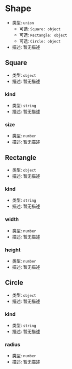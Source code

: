 
# Shape
* 类型: `union`
  * 可选: `Square: object`
  * 可选: `Rectangle: object`
  * 可选: `Circle: object`
* 描述: 暂无描述 

## Square
* 类型: `object`
* 描述: 暂无描述 

### kind
* 类型: `string`
* 描述: 暂无描述 

### size
* 类型: `number`
* 描述: 暂无描述 

## Rectangle
* 类型: `object`
* 描述: 暂无描述 

### kind
* 类型: `string`
* 描述: 暂无描述 

### width
* 类型: `number`
* 描述: 暂无描述 

### height
* 类型: `number`
* 描述: 暂无描述 

## Circle
* 类型: `object`
* 描述: 暂无描述 

### kind
* 类型: `string`
* 描述: 暂无描述 

### radius
* 类型: `number`
* 描述: 暂无描述 
 
